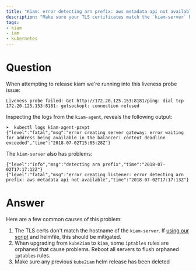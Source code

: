 ```yaml
---
title: "Kiam: error detecting arn prefix: aws metadata api not available"
description: "Make sure your TLS certificates match the `kiam-server` hostname and that no orphaned `iptable` rules exist for legacy IAM metadata service such as `kube2iam`"
tags:
- kiam
- iam
- kubernetes
---
```


# Question

When attempting to release kiam we're running into this liveness probe issue:

```
Liveness probe failed: Get http://172.20.125.153:8181/ping: dial tcp 172.20.125.153:8181: getsockopt: connection refused
```

Inspecting the logs from the `kiam-agent`, reveals the following output:
```
➤  kubectl logs kiam-agent-pzvpt
{"level":"fatal","msg":"error creating server gateway: error waiting for address being available in the balancer: context deadline exceeded","time":"2018-07-02T15:05:28Z"}
```

The `kiam-server` also has problems:
```
{"level":"info","msg":"detecting arn prefix","time":"2018-07-02T17:17:12Z"}
{"level":"fatal","msg":"error creating listener: error detecting arn prefix: aws metadata api not available","time":"2018-07-02T17:17:13Z"}
```

# Answer

Here are a few common causes of this problem:

  1. The TLS certs don't match the hostname of the `kiam-server`. If [using our script](https://github.com/cloudposse/geodesic/tree/master/rootfs/conf/kops/kiam) and helmfile, this should be mitigated.
  2. When upgrading from `kube2iam` to `kiam`, some `iptables` rules are orphaned that cause problems. Reboot all servers to flush orphaned `iptables` rules.
  3. Make sure any previous `kube2iam` helm release has been deleted

